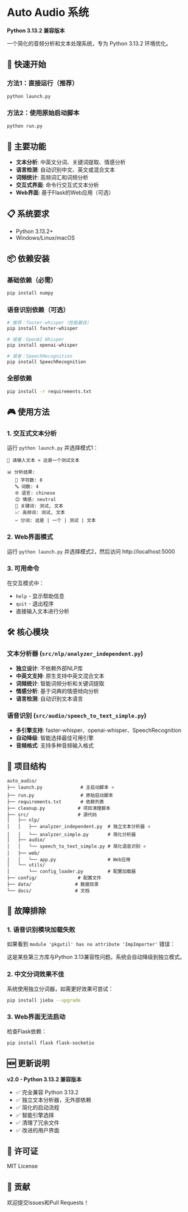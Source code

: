# Auto Audio 系统

**Python 3.13.2 兼容版本**

一个简化的音频分析和文本处理系统，专为 Python 3.13.2 环境优化。

## 🚀 快速开始

### 方法1：直接运行（推荐）

```bash
python launch.py
```

### 方法2：使用原始启动脚本

```bash  
python run.py
```

## 🎯 主要功能

- **文本分析**: 中英文分词、关键词提取、情感分析
- **语言检测**: 自动识别中文、英文或混合文本
- **词频统计**: 高频词汇和词频分析
- **交互式界面**: 命令行交互式文本分析
- **Web界面**: 基于Flask的Web应用（可选）

## 📋 系统要求

- Python 3.13.2+
- Windows/Linux/macOS

## 📦 依赖安装

### 基础依赖（必需）
```bash
pip install numpy
```

### 语音识别依赖（可选）
```bash
# 推荐：faster-whisper（性能最佳）
pip install faster-whisper

# 或者：OpenAI Whisper
pip install openai-whisper

# 或者：SpeechRecognition
pip install SpeechRecognition
```

### 全部依赖
```bash
pip install -r requirements.txt
```

## 🎮 使用方法

### 1. 交互式文本分析

运行 `python launch.py` 并选择模式1：

```
📝 请输入文本 > 这是一个测试文本

📊 分析结果:
   📏 字符数: 8
   🔤 词数: 4  
   🌐 语言: chinese
   😊 情感: neutral
   🔑 关键词: 测试, 文本
   📈 高频词: 测试, 文本
   ✂️ 分词: 这是 | 一个 | 测试 | 文本
```

### 2. Web界面模式

运行 `python launch.py` 并选择模式2，然后访问 http://localhost:5000

### 3. 可用命令

在交互模式中：
- `help` - 显示帮助信息
- `quit` - 退出程序
- 直接输入文本进行分析

## 🛠️ 核心模块

### 文本分析器 (`src/nlp/analyzer_independent.py`)

- **独立设计**: 不依赖外部NLP库
- **中英文支持**: 原生支持中英文混合文本
- **词频统计**: 智能词频分析和关键词提取
- **情感分析**: 基于词典的情感倾向分析
- **语言检测**: 自动识别文本语言

### 语音识别 (`src/audio/speech_to_text_simple.py`)

- **多引擎支持**: faster-whisper、openai-whisper、SpeechRecognition
- **自动降级**: 智能选择最佳可用引擎
- **音频格式**: 支持多种音频输入格式

## 📁 项目结构

```
auto_audio/
├── launch.py              # 主启动脚本 ⭐
├── run.py                 # 原始启动脚本
├── requirements.txt       # 依赖列表
├── cleanup.py            # 项目清理脚本
├── src/                  # 源代码
│   ├── nlp/
│   │   ├── analyzer_independent.py  # 独立文本分析器 ⭐
│   │   └── analyzer_simple.py       # 简化分析器
│   ├── audio/
│   │   └── speech_to_text_simple.py # 简化语音识别 ⭐
│   ├── web/
│   │   └── app.py                   # Web应用
│   └── utils/
│       └── config_loader.py         # 配置加载器
├── config/               # 配置文件
├── data/                # 数据目录
└── docs/                # 文档
```

## 🔧 故障排除

### 1. 语音识别模块加载失败

如果看到 `module 'pkgutil' has no attribute 'ImpImporter'` 错误：

这是某些第三方库与Python 3.13兼容性问题。系统会自动降级到独立模式。

### 2. 中文分词效果不佳

系统使用独立分词器，如需更好效果可尝试：
```bash
pip install jieba --upgrade
```

### 3. Web界面无法启动

检查Flask依赖：
```bash
pip install flask flask-socketio
```

## 🆕 更新说明

**v2.0 - Python 3.13.2 兼容版本**

- ✅ 完全兼容 Python 3.13.2
- ✅ 独立文本分析器，无外部依赖
- ✅ 简化的启动流程
- ✅ 智能引擎选择
- ✅ 清理了冗余文件
- ✅ 改进的用户界面

## 📄 许可证

MIT License

## 🤝 贡献

欢迎提交Issues和Pull Requests！
